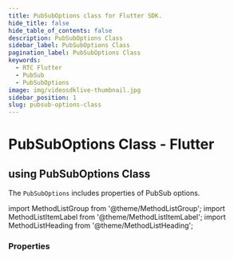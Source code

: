 ```yaml
---
title: PubSubOptions class for Flutter SDK.
hide_title: false
hide_table_of_contents: false
description: PubSubOptions Class
sidebar_label: PubSubOptions Class
pagination_label: PubSubOptions Class
keywords:
  - RTC Flutter
  - PubSub
  - PubSubOptions
image: img/videosdklive-thumbnail.jpg
sidebar_position: 1
slug: pubsub-options-class
---
```


# PubSubOptions Class - Flutter

## using PubSubOptions Class

The `PubSubOptions` includes properties of PubSub options.

import MethodListGroup from '@theme/MethodListGroup';
import MethodListItemLabel from '@theme/MethodListItemLabel';
import MethodListHeading from '@theme/MethodListHeading';

### Properties

<MethodListGroup>
  <MethodListItemLabel name="__properties"  >
    <MethodListGroup>
      <MethodListHeading heading="Properties" />
      <MethodListItemLabel name="persist" type={"bool"} description={"Specifies whether to store messages on server for upcoming participants"} />
    </MethodListGroup>
  </MethodListItemLabel>
</MethodListGroup>
